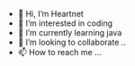 - 👋 Hi, I’m Heartnet
- 👀 I’m interested in coding
- 🌱 I’m currently learning java
- 💞️ I’m looking to collaborate ..
- 📫 How to reach me ...

<!---
heartnet19/heartnet19 is a ✨ special ✨ repository because its `README.md` (this file) appears on your GitHub profile.
You can click the Preview link to take a look at your changes.
--->
